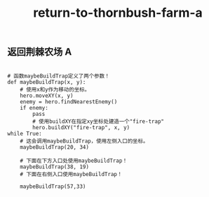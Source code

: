 ﻿---
layout: default
title: return-to-thornbush-farm-a
---
## 返回荆棘农场 A
```

# 函数maybeBuildTrap定义了两个参数！
def maybeBuildTrap(x, y):
    # 使用x和y作为移动的坐标。
    hero.moveXY(x, y)
    enemy = hero.findNearestEnemy()
    if enemy:
        pass
        # 使用buildXY在指定xy坐标处建造一个"fire-trap"
        hero.buildXY("fire-trap", x, y)
while True:
    # 这会调用maybeBuildTrap，使用左侧入口的坐标。
    maybeBuildTrap(20, 34)
    
    # 下面在下方入口处使用maybeBuildTrap！
    maybeBuildTrap(38, 19)
    # 下面在右侧入口使用maybeBuildTrap！
    
    maybeBuildTrap(57,33)

```
